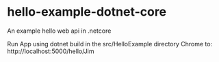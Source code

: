 # hello-example-dotnet-core
An example hello web api in .netcore

Run App using dotnet build in the src/HelloExample directory
Chrome to: http://localhost:5000/hello/Jim
